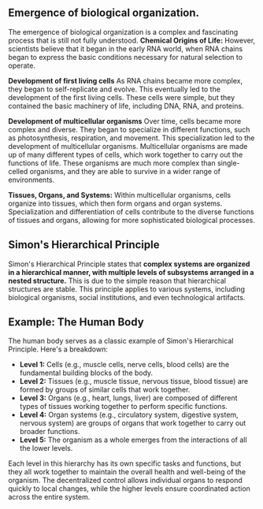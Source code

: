 ## Emergence of biological organization.

The emergence of biological organization is a complex and fascinating process that is still not fully understood. 
**Chemical Origins of Life:**
However, scientists believe that it began in the early RNA world, when RNA chains began to express the basic conditions necessary for natural selection to operate.

**Development of first living cells**
As RNA chains became more complex, they began to self-replicate and evolve. This eventually led to the development of the first living cells. These cells were simple, but they contained the basic machinery of life, including DNA, RNA, and proteins.

**Development of multicellular organisms**
Over time, cells became more complex and diverse. They began to specialize in different functions, such as photosynthesis, respiration, and movement. This specialization led to the development of multicellular organisms.
Multicellular organisms are made up of many different types of cells, which work together to carry out the functions of life. These organisms are much more complex than single-celled organisms, and they are able to survive in a wider range of environments.

**Tissues, Organs, and Systems:**
Within multicellular organisms, cells organize into tissues, which then form organs and organ systems. Specialization and differentiation of cells contribute to the diverse functions of tissues and organs, allowing for more sophisticated biological processes.
## Simon's Hierarchical Principle

Simon's Hierarchical Principle states that **complex systems are organized in a hierarchical manner, with multiple levels of subsystems arranged in a nested structure.** This is  due to the simple reason that hierarchical structures are stable. This principle applies to various systems, including biological organisms, social institutions, and even technological artifacts. 

## Example: The Human Body

The human body serves as a classic example of Simon's Hierarchical Principle. Here's a breakdown:

- **Level 1:** Cells (e.g., muscle cells, nerve cells, blood cells) are the fundamental building blocks of the body.
- **Level 2:** Tissues (e.g., muscle tissue, nervous tissue, blood tissue) are formed by groups of similar cells that work together.
- **Level 3:** Organs (e.g., heart, lungs, liver) are composed of different types of tissues working together to perform specific functions.
- **Level 4:** Organ systems (e.g., circulatory system, digestive system, nervous system) are groups of organs that work together to carry out broader functions.
- **Level 5:** The organism as a whole emerges from the interactions of all the lower levels.

Each level in this hierarchy has its own specific tasks and functions, but they all work together to maintain the overall health and well-being of the organism. The decentralized control allows individual organs to respond quickly to local changes, while the higher levels ensure coordinated action across the entire system.


